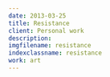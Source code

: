 ```yaml
---
date: 2013-03-25
title: Resistance
client: Personal work
description:
imgfilename: resistance
indexclassname: resistance
work: art
---
```


<img srcset="/img/resistance-1x.png 1x, /img/resistance-2x.png 2x">
